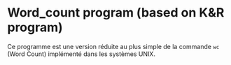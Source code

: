 # Word_count program (based on K&R program)

Ce programme est une version réduite au plus simple de la commande ``wc`` (Word Count) implémenté dans les systèmes UNIX.


